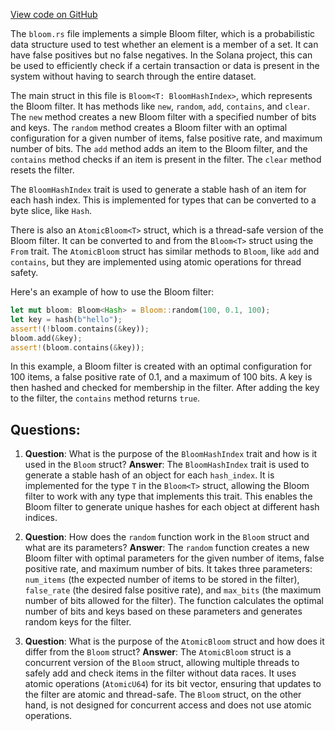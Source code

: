 [View code on GitHub](https://github.com/solana-labs/solana/blob/master/bloom/src/bloom.rs)

The `bloom.rs` file implements a simple Bloom filter, which is a probabilistic data structure used to test whether an element is a member of a set. It can have false positives but no false negatives. In the Solana project, this can be used to efficiently check if a certain transaction or data is present in the system without having to search through the entire dataset.

The main struct in this file is `Bloom<T: BloomHashIndex>`, which represents the Bloom filter. It has methods like `new`, `random`, `add`, `contains`, and `clear`. The `new` method creates a new Bloom filter with a specified number of bits and keys. The `random` method creates a Bloom filter with an optimal configuration for a given number of items, false positive rate, and maximum number of bits. The `add` method adds an item to the Bloom filter, and the `contains` method checks if an item is present in the filter. The `clear` method resets the filter.

The `BloomHashIndex` trait is used to generate a stable hash of an item for each hash index. This is implemented for types that can be converted to a byte slice, like `Hash`.

There is also an `AtomicBloom<T>` struct, which is a thread-safe version of the Bloom filter. It can be converted to and from the `Bloom<T>` struct using the `From` trait. The `AtomicBloom` struct has similar methods to `Bloom`, like `add` and `contains`, but they are implemented using atomic operations for thread safety.

Here's an example of how to use the Bloom filter:

```rust
let mut bloom: Bloom<Hash> = Bloom::random(100, 0.1, 100);
let key = hash(b"hello");
assert!(!bloom.contains(&key));
bloom.add(&key);
assert!(bloom.contains(&key));
```

In this example, a Bloom filter is created with an optimal configuration for 100 items, a false positive rate of 0.1, and a maximum of 100 bits. A key is then hashed and checked for membership in the filter. After adding the key to the filter, the `contains` method returns `true`.
## Questions: 
 1. **Question**: What is the purpose of the `BloomHashIndex` trait and how is it used in the `Bloom` struct?
   **Answer**: The `BloomHashIndex` trait is used to generate a stable hash of an object for each `hash_index`. It is implemented for the type `T` in the `Bloom<T>` struct, allowing the Bloom filter to work with any type that implements this trait. This enables the Bloom filter to generate unique hashes for each object at different hash indices.

2. **Question**: How does the `random` function work in the `Bloom` struct and what are its parameters?
   **Answer**: The `random` function creates a new Bloom filter with optimal parameters for the given number of items, false positive rate, and maximum number of bits. It takes three parameters: `num_items` (the expected number of items to be stored in the filter), `false_rate` (the desired false positive rate), and `max_bits` (the maximum number of bits allowed for the filter). The function calculates the optimal number of bits and keys based on these parameters and generates random keys for the filter.

3. **Question**: What is the purpose of the `AtomicBloom` struct and how does it differ from the `Bloom` struct?
   **Answer**: The `AtomicBloom` struct is a concurrent version of the `Bloom` struct, allowing multiple threads to safely add and check items in the filter without data races. It uses atomic operations (`AtomicU64`) for its bit vector, ensuring that updates to the filter are atomic and thread-safe. The `Bloom` struct, on the other hand, is not designed for concurrent access and does not use atomic operations.